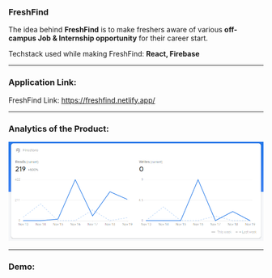 ### FreshFind

The idea behind **FreshFind** is to make freshers aware of various **off-campus Job & Internship opportunity** for their career start. 

Techstack used while making FreshFind: **React, Firebase**

-------
### Application Link:

FreshFind Link: https://freshfind.netlify.app/

-------

### Analytics of the Product:
<img src="extras/Analytics.png">

--------

### Demo:

<videos src="extras/video.mp4">




